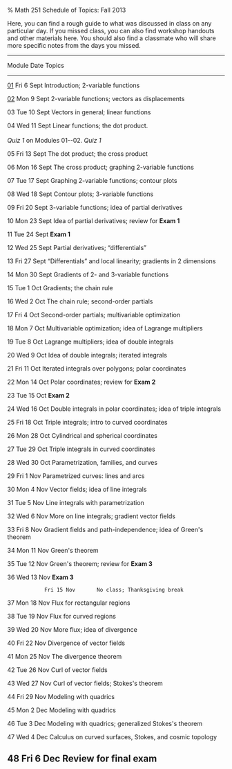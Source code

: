 % Math 251 Schedule of Topics: Fall 2013

Here, you can find a rough guide to what was discussed in class on any
particular day. If you missed class, you can also find workshop handouts
and other materials here. You should also find a classmate who will share
more specific notes from the days you missed.


------------------------------------------------------------------------------------
 Module            Date          Topics
------------  ---------------    ---------------------------------------------------
  [01][m01]     Fri 6 Sept       Introduction; 2-variable functions
                                                                  
  [02][m02]     Mon 9 Sept       2-variable functions; vectors as displacements
      
  03            Tue 10 Sept      Vectors in general; linear functions
                                                                       
  04            Wed 11 Sept      Linear functions; the dot product. <br />
                <br />           *Quiz 1* on Modules 01--02.
                *Quiz 1*         
                                                                       
  05            Fri 13 Sept      The dot product; the cross product
                                                                       
  06            Mon 16 Sept      The cross product; graphing 2-variable functions
                                                                       
  07            Tue 17 Sept      Graphing 2-variable functions; contour plots
                                                                       
  08            Wed 18 Sept      Contour plots; 3-variable functions
                                                                       
  09            Fri 20 Sept      3-variable functions; idea of partial derivatives
                                                                       
  10            Mon 23 Sept      Idea of partial derivatives; review for **Exam 1**
                                                                        
  11            Tue 24 Sept      **Exam 1**
                                                                       
  12            Wed 25 Sept      Partial derivatives; &ldquo;differentials&rdquo;
                                                                       
  13            Fri 27 Sept      &ldquo;Differentials&rdquo; and local linearity; gradients in 2 dimensions 
                                                                       
  14            Mon 30 Sept      Gradients of 2- and 3-variable functions
                                                                       
  15            Tue 1 Oct        Gradients; the chain rule
                                                                       
  16            Wed 2 Oct        The chain rule; second-order partials
                                                                       
  17            Fri 4 Oct        Second-order partials; multivariable optimization
                                                                       
  18            Mon 7 Oct        Multivariable optimization; idea of Lagrange multipliers
                                                                                                   
  19            Tue 8 Oct        Lagrange multipliers; idea of double integrals
                                                                       
  20            Wed 9 Oct        Idea of double integrals; iterated integrals
                                                                       
  21            Fri 11 Oct       Iterated integrals over polygons; polar coordinates
                                                                       
  22            Mon 14 Oct       Polar coordinates; review for **Exam 2**
                                                                       
  23            Tue 15 Oct       **Exam 2**
                                                                       
  24            Wed 16 Oct       Double integrals in polar coordinates; idea of triple integrals
                                                                       
  25            Fri 18 Oct       Triple integrals; intro to curved coordinates
                                                                       
  26            Mon 28 Oct       Cylindrical and spherical coordinates
                                                                       
  27            Tue 29 Oct       Triple integrals in curved coordinates
                                                                       
  28            Wed 30 Oct       Parametrization, families, and curves
                                                                       
  29            Fri 1 Nov        Parametrized curves: lines and arcs
                                                                       
  30            Mon 4 Nov        Vector fields; idea of line integrals
                                                                       
  31            Tue 5 Nov        Line integrals with parametrization
                                                                       
  32            Wed 6 Nov        More on line integrals; gradient vector fields
                                                                       
  33            Fri 8 Nov        Gradient fields and path-independence; idea of Green's theorem
                                                                       
  34            Mon 11 Nov       Green's theorem
                                                                       
  35            Tue 12 Nov       Green's theorem; review for **Exam 3**
                                                                       
  36            Wed 13 Nov       **Exam 3**
                                                                       
                Fri 15 Nov       No class; Thanksgiving break
                                                                       
  37            Mon 18 Nov       Flux for rectangular regions
                                                                       
  38            Tue 19 Nov       Flux for curved regions
                                                                       
  39            Wed 20 Nov       More flux; idea of divergence
                                                                       
  40            Fri 22 Nov       Divergence of vector fields
                                                                       
  41            Mon 25 Nov       The divergence theorem
                                                                       
  42            Tue 26 Nov       Curl of vector fields
                                                                       
  43            Wed 27 Nov       Curl of vector fields; Stokes's theorem
                                                                       
  44            Fri 29 Nov       Modeling with quadrics
                                                                       
  45            Mon 2 Dec        Modeling with quadrics
                                                                       
  46            Tue 3 Dec        Modeling with quadrics; generalized Stokes's theorem
                                                                       
  47            Wed 4 Dec        Calculus on curved surfaces, Stokes, and cosmic topology
                                                                       
  48            Fri 6 Dec        Review for final exam
------------------------------------------------------------------------------------

[m01]: modules/01_Intro_to_2-variable_functions/Module.html
[m02]: modules/02_More_functions_and_vectors/Module.html
